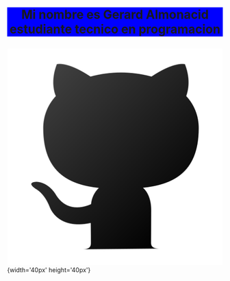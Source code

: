 # <p align="center" style="background-color:blue;">Mi nombre es Gerard Almonacid estudiante tecnico en programacion</p>
![Foto](https://github.com/GerardAlmonacid/GerardAlmonacid/blob/main/github.png){width='40px' height='40px'}
